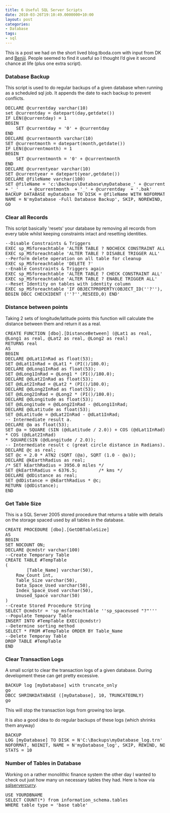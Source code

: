 ```yaml
---
title: 6 Useful SQL Server Scripts
date: 2010-03-26T19:10:49.0000000+10:00
layout: post
categories:
- Database
tags:
- sql
---
```


This is a post we had on the short lived blog.tboda.com with input from DK and <a href="http://benjii.me">Benjii</a>. People seemed to find it useful so I thought I’d give it second chance at life (plus one extra script).
<h3>Database Backup</h3>
This script is used to do regular backups of a given database when running as a scheduled sql job. It appends the date to each backup to prevent conflicts.
<pre class="prettyprint">DECLARE @currentday varchar(10)
set @currentday = datepart(day,getdate())
IF LEN(@currentday) = 1
BEGIN
	SET @currentday = '0' + @currentday
END
DECLARE @currentmonth varchar(10)
SET @currentmonth = datepart(month,getdate())
IF LEN(@currentmonth) = 1
BEGIN
	SET @currentmonth = '0' + @currentmonth
END
DECLARE @currentyear varchar(10)
SET @currentyear = datepart(year,getdate())
DECLARE @fileName varchar(100)
SET @fileName = 'c:\Backups\Database\myDatabase_' + @currentyear
+ '_'	 + @currentmonth  + '_' + @currentday  + '.bak'
BACKUP DATABASE myDatabase TO DISK = @fileName WITH NOFORMAT, INIT,
NAME = N'myDatabase -Full Database Backup', SKIP, NOREWIND, NOUNLOAD,  STATS = 10
GO</pre>
<h3>Clear all Records</h3>
This script basically 'resets' your database by removing all records from every table whilst keeping constraints intact and resetting identities.
<pre class="prettyprint">--Disable Constraints &amp; Triggers
EXEC sp_MSforeachtable 'ALTER TABLE ? NOCHECK CONSTRAINT ALL'
EXEC sp_MSforeachtable 'ALTER TABLE ? DISABLE TRIGGER ALL'
--Perform delete operation on all table for cleanup
EXEC sp_MSforeachtable 'DELETE ?'
--Enable Constraints &amp; Triggers again
EXEC sp_MSforeachtable 'ALTER TABLE ? CHECK CONSTRAINT ALL'
EXEC sp_MSforeachtable 'ALTER TABLE ? ENABLE TRIGGER ALL'
--Reset Identity on tables with identity column
EXEC sp_MSforeachtable 'IF OBJECTPROPERTY(OBJECT_ID(''?''), ''TableHasIdentity'') = 1
BEGIN DBCC CHECKIDENT (''?'',RESEED,0) END'</pre>
<h3>Distance between points</h3>
Taking 2 sets of longitude/latitude points this function will calculate the distance between them and return it as a real.
<pre class="prettyprint">CREATE FUNCTION [dbo].[DistanceBetween] (@Lat1 as real,
@Long1 as real, @Lat2 as real, @Long2 as real)
RETURNS real
AS
BEGIN
DECLARE @dLat1InRad as float(53);
SET @dLat1InRad = @Lat1 * (PI()/180.0);
DECLARE @dLong1InRad as float(53);
SET @dLong1InRad = @Long1 * (PI()/180.0);
DECLARE @dLat2InRad as float(53);
SET @dLat2InRad = @Lat2 * (PI()/180.0);
DECLARE @dLong2InRad as float(53);
SET @dLong2InRad = @Long2 * (PI()/180.0);
DECLARE @dLongitude as float(53);
SET @dLongitude = @dLong2InRad - @dLong1InRad;
DECLARE @dLatitude as float(53);
SET @dLatitude = @dLat2InRad - @dLat1InRad;
-- Intermediate result a.
DECLARE @a as float(53);
SET @a = SQUARE (SIN (@dLatitude / 2.0)) + COS (@dLat1InRad)
* COS (@dLat2InRad)
* SQUARE(SIN (@dLongitude / 2.0));
-- Intermediate result c (great circle distance in Radians).
DECLARE @c as real;
SET @c = 2.0 * ATN2 (SQRT (@a), SQRT (1.0 - @a));
DECLARE @kEarthRadius as real;
/* SET kEarthRadius = 3956.0 miles */
SET @kEarthRadius = 6376.5;        /* kms */
DECLARE @dDistance as real;
SET @dDistance = @kEarthRadius * @c;
RETURN (@dDistance);
END</pre>
<h3>Get Table Size</h3>
This is a SQL Server 2005 stored procedure that returns a table with details on the storage spaced used by all tables in the database.
<pre class="prettyprint">CREATE PROCEDURE [dbo].[GetDBTableSize]
AS
BEGIN
SET NOCOUNT ON;
DECLARE @cmdstr varchar(100)
--Create Temporary Table
CREATE TABLE #TempTable
(
        [Table_Name] varchar(50),
	Row_Count int,
	Table_Size varchar(50),
	Data_Space_Used varchar(50),
	Index_Space_Used varchar(50),
	Unused_Space varchar(50)
)
--Create Stored Procedure String
SELECT @cmdstr = 'sp_msforeachtable ''sp_spaceused "?"'''
--Populate Tempoary Table
INSERT INTO #TempTable EXEC(@cmdstr)
--Determine sorting method
SELECT * FROM #TempTable ORDER BY Table_Name
--Delete Temporay Table
DROP TABLE #TempTable
END</pre>
<h3>Clear Transaction Logs</h3>
A small script to clear the transaction logs of a given database. During development these can get pretty excessive.
<pre class="prettyprint">BACKUP log [myDatabase] with truncate_only
go
DBCC SHRINKDATABASE ([myDatabase], 10, TRUNCATEONLY)
go</pre>
This will stop the transaction logs from growing too large.

It is also a good idea to do regular backups of these logs (which shrinks them anyway)
<pre class="prettyprint">BACKUP
LOG [myDatabase] TO DISK = N'C:\Backups\myDatabase_log.trn' WITH
NOFORMAT, NOINIT, NAME = N'myDatabase_log', SKIP, REWIND, NOUNLOAD,
STATS = 10</pre>
<h3>Number of Tables in Database</h3>
Working on a rather monolithic finance system the other day I wanted to check out just how many un necessary tables they had. Here is how via <a href="http://www.sqlservercurry.com/2008/06/count-number-of-tables-in-sql-server.html">sqlservercurry</a>.
<pre class="prettyprint">USE YOURDBNAME
SELECT COUNT(*) from information_schema.tables
WHERE table_type = 'base table'</pre>